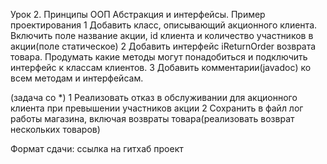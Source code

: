 Урок 2. Принципы ООП Абстракция и интерфейсы. Пример проектирования 1 Добавить класс, описывающий акционного клиента. Включить поле название акции, id клиента и количество участников в акции(поле статическое) 2 Добавить интерфейс iReturnOrder возврата товара. Продумать какие методы могут понадобиться и подключить интерфейс к классам клиентов. 3 Добавить комментарии(javadoc) ко всем методам и интерфейсам.

(задача со *) 1 Реализовать отказ в обслуживании для акционного клиента при превышении участников акции 2 Сохранить в файл лог работы магазина, включая возвраты товара(реализовать возврат нескольких товаров)

Формат сдачи: ссылка на гитхаб проект
